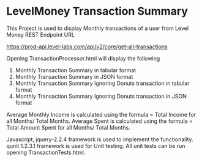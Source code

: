 # LevelMoney Transaction Summary

This Project is used to display Monthly transactions of a user from Level Money REST Endpoint URL

https://prod-api.level-labs.com/api/v2/core/get-all-transactions

Opening TransactionProcessor.html will display the following

1) Monthly Transaction Summary in tabular format
2) Monthly Transaction Summary in JSON format
3) Monthly Transaction Summary Ignoring Donuts transaction in tabular format
4) Monthly Transaction Summary Ignoring Donuts transaction in JSON format

Average Monthly Income is calculated using the formula = Total Income for all Months/ Total Months.
Average Spent is calculated using the formula = Total Amount Spent for all Months/ Total Months.
 
Javascript, jquery-2.2.4 framework is used to implement the functionality. qunit 1.2.3.1 framework is used for Unit testing. All unit tests can be run opening TransactionTests.html.


